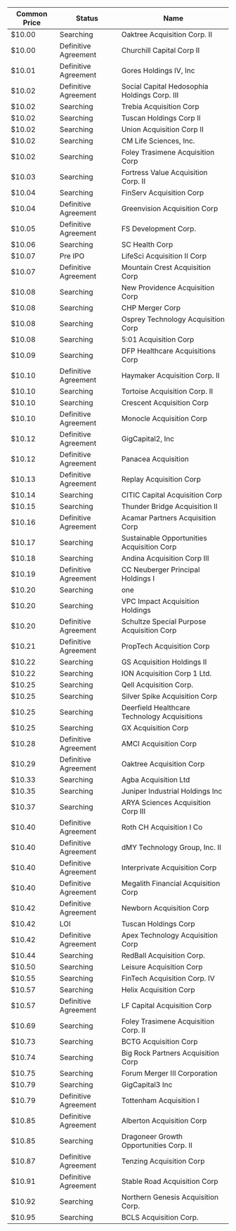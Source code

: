 Common Price  | Status               | Name                                        
------------- | -------------------- | --------------------------------------------
$10.00        | Searching            | Oaktree Acquisition Corp. II                
$10.00        | Definitive Agreement | Churchill Capital Corp II                   
$10.01        | Definitive Agreement | Gores Holdings IV, Inc                      
$10.02        | Definitive Agreement | Social Capital Hedosophia Holdings Corp. III
$10.02        | Searching            | Trebia Acquisition Corp                     
$10.02        | Searching            | Tuscan Holdings Corp II                     
$10.02        | Searching            | Union Acquisition Corp II                   
$10.02        | Searching            | CM Life Sciences, Inc.                      
$10.02        | Searching            | Foley Trasimene Acquisition Corp            
$10.03        | Searching            | Fortress Value Acquisition Corp. II         
$10.04        | Searching            | FinServ Acquisition Corp                    
$10.04        | Definitive Agreement | Greenvision Acquisition Corp                
$10.05        | Definitive Agreement | FS Development Corp.                        
$10.06        | Searching            | SC Health Corp                              
$10.07        | Pre IPO              | LifeSci Acquisition II Corp                 
$10.07        | Definitive Agreement | Mountain Crest Acquisition Corp             
$10.08        | Searching            | New Providence Acquisition Corp             
$10.08        | Searching            | CHP Merger Corp                             
$10.08        | Searching            | Osprey Technology Acquisition Corp          
$10.08        | Searching            | 5:01 Acquisition Corp                       
$10.09        | Searching            | DFP Healthcare Acquisitions Corp            
$10.10        | Definitive Agreement | Haymaker Acquisition Corp. II               
$10.10        | Searching            | Tortoise Acquisition Corp. II               
$10.10        | Searching            | Crescent Acquisition Corp                   
$10.10        | Definitive Agreement | Monocle Acquisition Corp                    
$10.12        | Definitive Agreement | GigCapital2, Inc                            
$10.12        | Definitive Agreement | Panacea Acquisition                         
$10.13        | Definitive Agreement | Replay Acquisition Corp                     
$10.14        | Searching            | CITIC Capital Acquisition Corp              
$10.15        | Searching            | Thunder Bridge Acquisition II               
$10.16        | Definitive Agreement | Acamar Partners Acquisition Corp            
$10.17        | Searching            | Sustainable Opportunities Acquisition Corp  
$10.18        | Searching            | Andina Acquisition Corp III                 
$10.19        | Definitive Agreement | CC Neuberger Principal Holdings I           
$10.20        | Searching            | one                                         
$10.20        | Searching            | VPC Impact Acquisition Holdings             
$10.20        | Definitive Agreement | Schultze Special Purpose Acquisition Corp   
$10.21        | Definitive Agreement | PropTech Acquisition Corp                   
$10.22        | Searching            | GS Acquisition Holdings II                  
$10.22        | Searching            | ION Acquisition Corp 1 Ltd.                 
$10.25        | Searching            | Qell Acquisition Corp.                      
$10.25        | Searching            | Silver Spike Acquisition Corp               
$10.25        | Searching            | Deerfield Healthcare Technology Acquisitions
$10.25        | Searching            | GX Acquisition Corp                         
$10.28        | Definitive Agreement | AMCI Acquisition Corp                       
$10.29        | Definitive Agreement | Oaktree Acquisition Corp                    
$10.33        | Searching            | Agba Acquisition Ltd                        
$10.35        | Searching            | Juniper Industrial Holdings Inc             
$10.37        | Searching            | ARYA Sciences Acquisition Corp III          
$10.40        | Definitive Agreement | Roth CH Acquisition I Co                    
$10.40        | Definitive Agreement | dMY Technology Group, Inc. II               
$10.40        | Definitive Agreement | Interprivate Acquisition Corp               
$10.40        | Definitive Agreement | Megalith Financial Acquisition Corp         
$10.42        | Definitive Agreement | Newborn Acquisition Corp                    
$10.42        | LOI                  | Tuscan Holdings Corp                        
$10.42        | Definitive Agreement | Apex Technology Acquisition Corp            
$10.44        | Searching            | RedBall Acquisition Corp.                   
$10.50        | Searching            | Leisure Acquisition Corp                    
$10.55        | Searching            | FinTech Acquisition Corp. IV                
$10.57        | Searching            | Helix Acquisition Corp                      
$10.57        | Definitive Agreement | LF Capital Acquisition Corp                 
$10.69        | Searching            | Foley Trasimene Acquisition Corp. II        
$10.73        | Searching            | BCTG Acquisition Corp                       
$10.74        | Searching            | Big Rock Partners Acquisition Corp          
$10.75        | Searching            | Forum Merger III Corporation                
$10.79        | Searching            | GigCapital3 Inc                             
$10.79        | Definitive Agreement | Tottenham Acquisition I                     
$10.85        | Definitive Agreement | Alberton Acquisition Corp                   
$10.85        | Searching            | Dragoneer Growth Opportunities Corp. II     
$10.87        | Definitive Agreement | Tenzing Acquisition Corp                    
$10.91        | Definitive Agreement | Stable Road Acquisition Corp                
$10.92        | Searching            | Northern Genesis Acquisition Corp.          
$10.95        | Searching            | BCLS Acquisition Corp.                      
